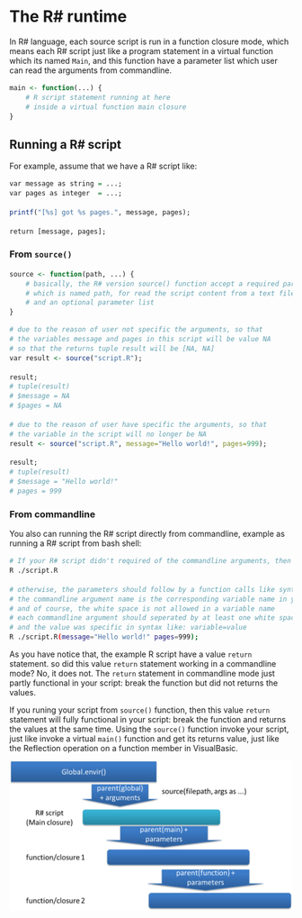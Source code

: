 # The R# runtime

In R# language, each source script is run in a function closure mode, which means each R# script just like a program statement in a virtual function which its named ``Main``, and this function have a parameter list which user can read the arguments from commandline.

```R
main <- function(...) {
    # R script statement running at here
    # inside a virtual function main closure
}
```

## Running a R# script

For example, assume that we have a R# script like:

```R
var message as string = ...;
var pages as integer  = ...;

printf("[%s] got %s pages.", message, pages);

return [message, pages]; 
```

### From ``source()``

```R
source <- function(path, ...) {
    # basically, the R# version source() function accept a required parameter
    # which is named path, for read the script content from a text file on local or internet resource.
    # and an optional parameter list
}
```

```R
# due to the reason of user not specific the arguments, so that 
# the variables message and pages in this script will be value NA
# so that the returns tuple result will be [NA, NA]
var result <- source("script.R");

result;
# tuple(result)
# $message = NA
# $pages = NA

# due to the reason of user have specific the arguments, so that 
# the variable in the script will no longer be NA
result <- source("script.R", message="Hello world!", pages=999);

result;
# tuple(result)
# $message = "Hello world!"
# pages = 999
```

### From commandline

You also can running the R# script directly from commandline, example as running a R# script from bash shell:

```bash
# If your R# script didn't required of the commandline arguments, then directly using a simple filename, like:
R ./script.R

# otherwise, the parameters should follow by a function calls like syntax in your commandline.
# the commandline argument name is the corresponding variable name in your R script
# and of course, the white space is not allowed in a variable name
# each commandline argument should seperated by at least one white space
# and the value was specific in syntax like: variable=value 
R ./script.R(message="Hello world!" pages=999);
```

As you have notice that, the example R script have a value ``return`` statement. so did this value ``return`` statement working in a commandline mode? No, it does not. The ``return`` statement in commandline mode just partly functional in your script: break the function but did not returns the values. 

If you runing your script from ``source()`` function, then this value ``return`` statement will fully functional in your script: break the function and returns the values at the same time. Using the ``source()`` function invoke your script, just like invoke a virtual ``main()`` function and get its returns value, just like the Reflection operation on a function member in VisualBasic. 

![](./images/stackframes.png)